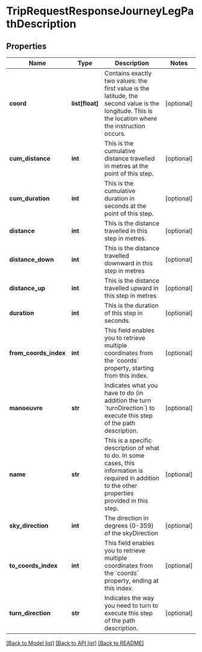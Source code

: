 # TripRequestResponseJourneyLegPathDescription

## Properties
Name | Type | Description | Notes
------------ | ------------- | ------------- | -------------
**coord** | **list[float]** | Contains exactly two values: the first value is the latitude, the second value is the longitude. This is the location where the instruction occurs.  | [optional] 
**cum_distance** | **int** | This is the cumulative distance travelled in metres at the point of this step. | [optional] 
**cum_duration** | **int** | This is the cumulative duration in seconds at the point of this step.  | [optional] 
**distance** | **int** | This is the distance travelled in this step in metres.  | [optional] 
**distance_down** | **int** | This is the distance travelled downward in this step in metres  | [optional] 
**distance_up** | **int** | This is the distance travelled upward in this step in metres  | [optional] 
**duration** | **int** | This is the duration of this step in seconds.  | [optional] 
**from_coords_index** | **int** | This field enables you to retrieve multiple coordinates from the &#x60;coords&#x60; property, starting from this index.  | [optional] 
**manoeuvre** | **str** | Indicates what you have to do (in addition the turn &#x60;turnDirection&#x60;) to execute this step of the path description.  | [optional] 
**name** | **str** | This is a specific description of what to do. In some cases, this information is required in addition to the other properties provided in this step.  | [optional] 
**sky_direction** | **int** | The direction in degrees (0-359) of the skyDirection | [optional] 
**to_coords_index** | **int** | This field enables you to retrieve multiple coordinates from the &#x60;coords&#x60; property, ending at this index.  | [optional] 
**turn_direction** | **str** | Indicates the way you need to turn to execute this step of the path description.  | [optional] 

[[Back to Model list]](../README.md#documentation-for-models) [[Back to API list]](../README.md#documentation-for-api-endpoints) [[Back to README]](../README.md)



